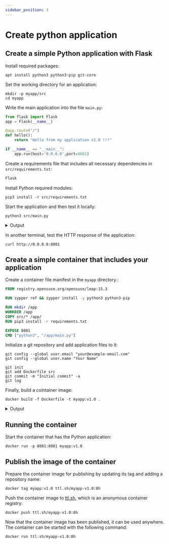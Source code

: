 ```yaml
---
sidebar_position: 3
---
```


# Create python application

## Create a simple Python application with Flask


Install required packages:

```shell
apt install python3 python3-pip git-core
```

Set the working directory for an application:

```shell
mkdir -p myapp/src
cd myapp
```

Write the main application into the file `main.py`:

```python title="src/main.py"
from flask import Flask
app = Flask(__name__)

@app.route("/")
def hello():
    return "Hello from my application v1.0 !!!"

if __name__ == "__main__":
    app.run(host='0.0.0.0',port=8081)
```

Create a requirements file that includes all necessary dependencies in `src/requirements.txt`:

```txt title="src/requirements.txt"
Flask
```

Install Python required modules:

```shell
pip3 install -r src/requirements.txt
```

Start the application and then test it locally:

```shell
python3 src/main.py
```
<details>
<summary>Output</summary>

```shell
 * Serving Flask app 'main' (lazy loading)
 * Environment: production
   WARNING: This is a development server. Do not use it in a production deployment.
   Use a production WSGI server instead.
 * Debug mode: off
 * Running on all addresses.
   WARNING: This is a development server. Do not use it in a production deployment.
 * Running on http://172.16.4.253:8081/ (Press CTRL+C to quit)
```
</details>

In another terminal, test the HTTP response of the application:

```shell
curl http://0.0.0.0:8081
```
## Create a simple container that includes your application

Create a container file manifest in the `myapp` directory.:

```Dockerfile title="./Dockerfile"
FROM registry.opensuse.org/opensuse/leap:15.3

RUN zypper ref && zypper install -y python3 python3-pip

RUN mkdir /app
WORKDIR /app
COPY src/* /app/
RUN pip3 install -r requirements.txt

EXPOSE 8081
CMD ["python3", "/app/main.py"]
```

Initialize a git repository and add application files to it:

```shell
git config --global user.email "your@example-email.com"
git config --global user.name "Your Name"

git init
git add Dockerfile src
git commit -m "Initial commit" -a
git log
```

Finally, build a cointainer image:

```shell
docker build -f Dockerfile -t myapp:v1.0 .
```
<details>
  <summary>Output</summary>

```shell
Sending build context to Docker daemon  4.096kB
Step 1/7 : FROM python:3.8
3.8: Pulling from library/python
0bc3020d05f1: Pull complete 
a110e5871660: Pull complete 
83d3c0fa203a: Pull complete 
a8fd09c11b02: Pull complete 
14feb89c4a52: Pull complete 
70752631d778: Pull complete 
2273412836af: Pull complete 
5f59e94255df: Pull complete 
c95f8c6e2e3a: Pull complete 
Digest: sha256:83d2246349a8b864288bf9c0b193ce640b08889c14961b1925b47a9e5c9911b4
Status: Downloaded newer image for python:3.8
 ---> b716d5a96fde
Step 2/7 : RUN mkdir /app
 ---> Running in 6fda343c0718
Removing intermediate container 6fda343c0718
 ---> 8557623c2a88
Step 3/7 : WORKDIR /app
 ---> Running in 5e718f2b7448
Removing intermediate container 5e718f2b7448
 ---> d0856bab751c
Step 4/7 : ADD . /app/
 ---> 404b1b40ef8f
Step 5/7 : RUN pip install -r requirements.txt
 ---> Running in e7d57084bfda
Collecting Flask
  Downloading Flask-2.0.1-py3-none-any.whl (94 kB)
Collecting click>=7.1.2
  Downloading click-8.0.1-py3-none-any.whl (97 kB)
Collecting Werkzeug>=2.0
  Downloading Werkzeug-2.0.1-py3-none-any.whl (288 kB)
Collecting itsdangerous>=2.0
  Downloading itsdangerous-2.0.1-py3-none-any.whl (18 kB)
Collecting Jinja2>=3.0
  Downloading Jinja2-3.0.1-py3-none-any.whl (133 kB)
Collecting MarkupSafe>=2.0
  Downloading MarkupSafe-2.0.1-cp38-cp38-manylinux2010_x86_64.whl (30 kB)
Installing collected packages: MarkupSafe, Werkzeug, Jinja2, itsdangerous, click, Flask
Successfully installed Flask-2.0.1 Jinja2-3.0.1 MarkupSafe-2.0.1 Werkzeug-2.0.1 click-8.0.1 itsdangerous-2.0.1
WARNING: Running pip as the 'root' user can result in broken permissions and conflicting behaviour with the system package manager. It is recommended to use a virtual environment instead: https://pip.pypa.io/warnings/venv
Removing intermediate container e7d57084bfda
 ---> 79909887eefe
Step 6/7 : EXPOSE 8081
 ---> Running in 83423f716ff5
Removing intermediate container 83423f716ff5
 ---> 51a186e4dc5b
Step 7/7 : CMD ["python", "/app/main.py"]
 ---> Running in 16e8e13f9a28
Removing intermediate container 16e8e13f9a28
 ---> 14303156d868
Successfully built 14303156d868
Successfully tagged myapp:v1.0
```
</details>

## Running the container

Start the container that has the Python application:

```shell
docker run -p 8081:8081 myapp:v1.0
```

## Publish the image of the container

Prepare the container image for publishing by updating its tag and adding a repository name:

```shell
docker tag myapp:v1.0 ttl.sh/myapp-v1.0:8h
```

Push the container image to [ttl.sh](https://ttl.sh), which is an anonymous container registry:

```shell
docker push ttl.sh/myapp-v1.0:8h
```

Now that the container image has been published, it can be used anywhere. The container can be started with the following command:

```shell
docker run ttl.sh/myapp-v1.0:8h
```
